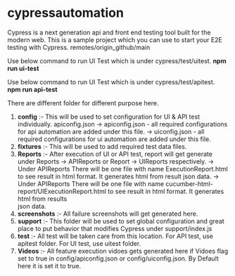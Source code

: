 # cypressautomation

Cypress is a next generation api and front end testing tool built for the modern web. This is a sample project which you can use to start your E2E testing with Cypress.
remotes/origin_github/main

Use below command to run UI Test which is under cypress/test/uitest.
**npm run ui-test**

Use below command to run UI Test which is under cypress/test/apitest.
**npm run api-test**

There are different folder for different purpose here.
1. **config**      :- This will be used to set configuration for UI & API test individually. apiconfig.json
                  -> apiconfig.json - all required configurations for api automation are added under this file.
                  -> uiconfig.json  - all required configurations for ui automation are added under this file.
2. **fixtures**    :- This will be used to add required test data files.
3. **Reports**     :- After execution of UI or API test, report will get generate under Reports -> APIReports or Report -> UIReports respectively.
                  -> Under APIReports There will be one file with name ExecutionReport.html to see result in html format. It generates html from result json data.
                  -> Under APIReports There will be one file with name cucumber-html-report/UIExecutionReport.html to see result in html format. It generates html from results     
                     json data.
4. **screenshots** :- All failure screenshots will get generated here.
5. **support**     :- This folder will be used to set global configuration and great place to put behavior that modifies Cypress under support/index.js
6. **test**        :- All test will be taken care from this location. 
                      For API test, use apitest folder.
                      For UI test, use uitest folder.
7. **Videos**      :- All feature execution vidoes gets generated here if Vidoes flag set to true in config/apiconfig.json or config/uiconfig.json. By Default here it is set it to                       true.

